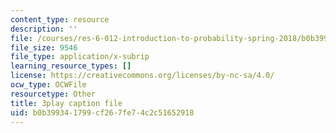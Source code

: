 ```yaml
---
content_type: resource
description: ''
file: /courses/res-6-012-introduction-to-probability-spring-2018/b0b399341799cf267fe74c2c51652918_X-krLprDrOI.srt
file_size: 9546
file_type: application/x-subrip
learning_resource_types: []
license: https://creativecommons.org/licenses/by-nc-sa/4.0/
ocw_type: OCWFile
resourcetype: Other
title: 3play caption file
uid: b0b39934-1799-cf26-7fe7-4c2c51652918
---
```

